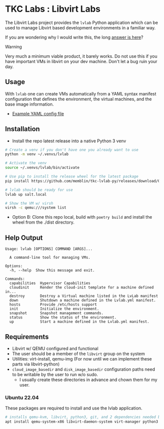 # TKC Labs : Libvirt Labs

The Libvirt Labs project provides the `lvlab` Python application which can be
used to manage Libvirt based development environments in a familiar way.

If you are wondering why I would write this, the long [answer is here](docs/Why.md)?

> [!WARNING]
> Very much a minimum viable product, it barely works. Do not use this
> if you have important VMs in libvirt on your dev machine. Don't let
> a bug ruin your day.

## Usage

With `lvlab` one can create VMs automatically from a YAML syntax manifest
configuration that defines the environment, the virtual machines, and
the base image information.

- [Example YAML config file](docs/Lvlab.yml.example)

## Installation

- Install the repo latest release into a native Python 3 venv

```bash
# Create a venv if you don't have one you already want to use
python -m venv ~/.venvs/lvlab

# Activate the venv
source ~/.venvs/lvlab/bin/activate

# Use pip to install the release wheel for the latest package
pip install https://github.com/memblin/tkc-lvlab-py/releases/download/0.2.1/tkc_lvlab-0.2.1-py3-none-any.whl

# lvlab should be ready for use
lvlab up salt.local

# Show the VM w/ virsh
virsh -c qemu:///system list
```

- Option B: Clone this repo local, build with `poetry build` and install the wheel from the ./dist directory.

## Help Output

```console
Usage: lvlab [OPTIONS] COMMAND [ARGS]...

  A command-line tool for managing VMs.

Options:
  -h, --help  Show this message and exit.

Commands:
  capabilities  Hypervisor Capabilities
  cloudinit     Render the cloud-init template for a machine defined in...
  destroy       Destroy a Virtual machine listed in the LvLab manifest
  down          Shutdown a machine defined in the Lvlab.yml manifest.
  hosts         Provide /etc/hosts support
  init          Initialize the environment.
  snapshot      Snapshot management commands.
  status        Show the status of the environment.
  up            Start a machine defined in the Lvlab.yml manifest.
```

## Requirements

- Libvirt w/ QEMU configured and functional
- The user should be a member of the `libvirt` group on the system
- Utilities: virt-install, qemu-img (For now until we can implement these
              parts via libvirt-python)
- `cloud_image_basedir` and `disk_image_basedir` configuration paths need
  to be writable by the user to run w/o sudo.
  - I usually create these directories in advance and chown them for my
    user.

### Ubuntu 22.04

These packages are required to install and use the lvlab application.

```bash
# installs qemu-kvm, libvirt, python3, git, and 2 dependencies needed by python-libvirt
apt install qemu-system-x86 libvirt-daemon-system virt-manager python3 python3-venv python3-pip git pkg-config libvirt-dev
```
